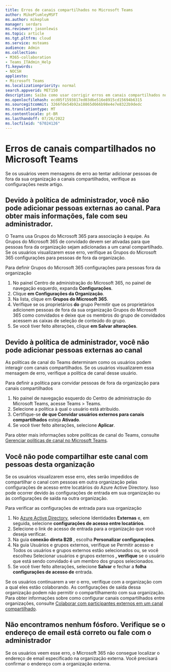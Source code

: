 ```yaml
---
title: Erros de canais compartilhados no Microsoft Teams
author: MikePlumleyMSFT
ms.author: mikeplum
manager: serdars
ms.reviewer: jasonlewis
ms.topic: article
ms.tgt.pltfrm: cloud
ms.service: msteams
audience: Admin
ms.collection:
- M365-collaboration
- Teams_ITAdmin_Help
f1.keywords:
- NOCSH
appliesto:
- Microsoft Teams
ms.localizationpriority: normal
search.appverid: MET150
description: Saiba como usar corrigir erros em canais compartilhados no Microsoft Teams.
ms.openlocfilehash: ecd05f1593817ed03d6e516e8915cd15694b6315
ms.sourcegitcommit: 3266fde54b92a18865d666b98e4e7e8322b9dedc
ms.translationtype: MT
ms.contentlocale: pt-BR
ms.lasthandoff: 07/26/2022
ms.locfileid: "67024126"
---
```

# <a name="shared-channels-errors-in-microsoft-teams"></a>Erros de canais compartilhados no Microsoft Teams

Se os usuários veem mensagens de erro ao tentar adicionar pessoas de fora da sua organização a canais compartilhados, verifique as configurações neste artigo. 

## <a name="due-to-admin-policy-you-cant-add-external-people-to-the-channel-for-more-info-talk-to-your-admin"></a>Devido à política de administrador, você não pode adicionar pessoas externas ao canal. Para obter mais informações, fale com seu administrador.

O Teams usa Grupos do Microsoft 365 para associação à equipe. As Grupos do Microsoft 365 de convidado devem ser ativadas para que pessoas fora da organização sejam adicionadas a um canal compartilhado. Se os usuários visualizarem esse erro, verifique as Grupos do Microsoft 365 configurações para pessoas de fora da organização.

Para definir Grupos do Microsoft 365 configurações para pessoas fora da organização
1. No painel Centro de administração do Microsoft 365, no painel de navegação esquerdo, expanda **Configurações**.
1. Clique **em Configurações da Organização**.
1. Na lista, clique em **Grupos do Microsoft 365**.
1. Verifique se os proprietários **do** grupo Permitir que os proprietários adicionem pessoas de fora da  sua organização Grupos do Microsoft 365 como convidados e deixe que os membros do grupo de convidados acessem as caixas de seleção de conteúdo do grupo.
1. Se você tiver feito alterações, clique **em Salvar alterações**.

## <a name="due-to-admin-policy-you-cant-add-external-people-to-the-channel"></a>Devido à política de administrador, você não pode adicionar pessoas externas ao canal

As políticas de canal do Teams determinam como os usuários podem interagir com canais compartilhados. Se os usuários visualizarem essa mensagem de erro, verifique a política de canal desse usuário.

Para definir a política para convidar pessoas de fora da organização para canais compartilhados
1. No painel de navegação esquerdo do Centro de administração do Microsoft Teams, acesse Teams > Teams.
1. Selecione a política à qual o usuário está atribuído.
1. Certifique-se **de que Convidar usuários externos para canais compartilhados** esteja **Ativado**.
1. Se você tiver feito alterações, selecione **Aplicar**.

Para obter mais informações sobre políticas de canal do Teams, consulte [Gerenciar políticas de canal no Microsoft Teams](teams-policies.md).

## <a name="you-cant-share-this-channel-with-people-from-this-org"></a>Você não pode compartilhar este canal com pessoas desta organização

Se os usuários visualizarem esse erro, eles serão impedidos de compartilhar o canal com pessoas em outra organização pelas configurações de acesso entre locatários do Azure Active Directory. Isso pode ocorrer devido às configurações de entrada em sua organização ou às configurações de saída na outra organização.

Para verificar as configurações de entrada para sua organização
1. No [Azure Active Directory](https://aad.portal.azure.com), selecione Identidades **Externas** e, em seguida, selecione **configurações de acesso entre locatários**.
1. Selecione o link de acesso de entrada para a organização que você deseja verificar.
1. Na guia **conexão direta B2B** , escolha **Personalizar configurações**.
1. Na guia Usuários e grupos externos, verifique se  Permitir acesso e  Todos os usuários e grupos externos estão selecionados ou, se você escolheu Selecionar usuários e grupos externos **, verifique** se o usuário que está sendo convidado é um membro dos grupos selecionados.
1. Se você tiver feito alterações, selecione **Salvar** e fechar a **folha configurações de acesso de** entrada.

Se os usuários continuarem a ver o erro, verifique com a organização com a qual eles estão colaborando. As configurações de saída dessa organização podem não permitir o compartilhamento com sua organização. Para obter informações sobre como configurar canais compartilhados entre organizações, consulte [Colaborar com participantes externos em um canal compartilhado](/microsoft-365/solutions/collaborate-teams-direct-connect).

## <a name="we-couldnt-find-any-matches-make-sure-the-email-address-is-correct-or-talk-to-your-admin"></a>Não encontramos nenhum fósforo. Verifique se o endereço de email está correto ou fale com o administrador

Se os usuários veem esse erro, o Microsoft 365 não consegue localizar o endereço de email especificado na organização externa. Você precisará confirmar o endereço com a organização externa.

